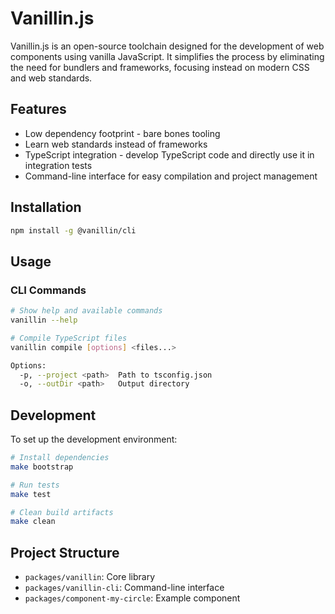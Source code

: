 # Vanillin.js

Vanillin.js is an open-source toolchain designed for the development of web components using vanilla JavaScript. It simplifies the process by eliminating the need for bundlers and frameworks, focusing instead on modern CSS and web standards.

## Features

* Low dependency footprint - bare bones tooling
* Learn web standards instead of frameworks
* TypeScript integration - develop TypeScript code and directly use it in integration tests
* Command-line interface for easy compilation and project management

## Installation

```bash
npm install -g @vanillin/cli
```

## Usage

### CLI Commands

```bash
# Show help and available commands
vanillin --help

# Compile TypeScript files
vanillin compile [options] <files...>

Options:
  -p, --project <path>  Path to tsconfig.json
  -o, --outDir <path>   Output directory
```

## Development

To set up the development environment:

```bash
# Install dependencies
make bootstrap

# Run tests
make test

# Clean build artifacts
make clean
```

## Project Structure

- `packages/vanillin`: Core library
- `packages/vanillin-cli`: Command-line interface
- `packages/component-my-circle`: Example component
